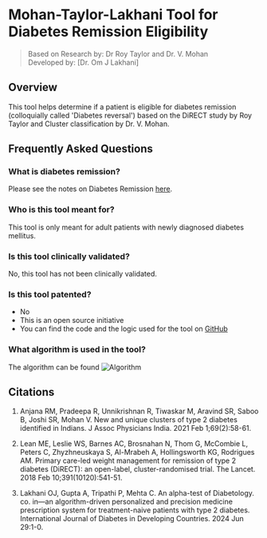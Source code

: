 
# Mohan-Taylor-Lakhani Tool for Diabetes Remission Eligibility

> Based on Research by: Dr Roy Taylor and Dr. V. Mohan  
> Developed by: [Dr. Om J Lakhani]

## Overview

This tool helps determine if a patient is eligible for diabetes remission (colloquially called 'Diabetes reversal') based on the DiRECT study by Roy Taylor and Cluster classification by Dr. V. Mohan.

## Frequently Asked Questions

### What is diabetes remission?
Please see the notes on Diabetes Remission [here](https://www.endocrinology.co.in/notes-in-endocrinology/diabetes/newer-therapies-for-diabetes-management/diabetes-remission/).

### Who is this tool meant for?
This tool is only meant for adult patients with newly diagnosed diabetes mellitus.

### Is this tool clinically validated?
No, this tool has not been clinically validated.

### Is this tool patented?
- No
- This is an open source initiative
- You can find the code and the logic used for the tool on [GitHub](https://github.com/endocrinologyindia/diabetesremissioncalculator)

### What algorithm is used in the tool?
The algorithm can be found ![Algorithm](https://www.endocrinology.co.in/img/user/attachments/Pasted%20image%2020250107080829.png)

## Citations

1. Anjana RM, Pradeepa R, Unnikrishnan R, Tiwaskar M, Aravind SR, Saboo B, Joshi SR, Mohan V. New and unique clusters of type 2 diabetes identified in Indians. J Assoc Physicians India. 2021 Feb 1;69(2):58-61.

2. Lean ME, Leslie WS, Barnes AC, Brosnahan N, Thom G, McCombie L, Peters C, Zhyzhneuskaya S, Al-Mrabeh A, Hollingsworth KG, Rodrigues AM. Primary care-led weight management for remission of type 2 diabetes (DiRECT): an open-label, cluster-randomised trial. The Lancet. 2018 Feb 10;391(10120):541-51.

3. Lakhani OJ, Gupta A, Tripathi P, Mehta C. An alpha-test of Diabetology. co. in—an algorithm-driven personalized and precision medicine prescription system for treatment-naive patients with type 2 diabetes. International Journal of Diabetes in Developing Countries. 2024 Jun 29:1-0.
